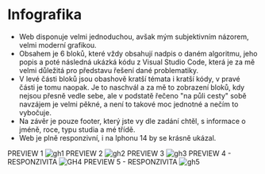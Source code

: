 # Infografika

- Web disponuje velmi jednoduchou, avšak mým subjektivním názorem, velmi moderní grafikou.
- Obsahem je 6 bloků, které vždy obsahují nadpis o daném algoritmu, jeho popis a poté následná ukázká kódu z Visual Studio Code, která je za mě velmi důležitá pro představu řešení dané problematiky.
- V levé části bloků jsou obashově kratší témata i kratší kódy, v pravé části je tomu naopak. Je to naschvál a za mě to zobrazení bloků, kdy nejsou přesně vedle sebe, ale v podstatě řečeno "na půli cesty" sobě navzájem je velmi pěkné, a není to takové moc jednotné a nečím to vybočuje.
- Na závěr je pouze footer, který jste vy dle zadání chtěl, s informace o jméně, roce, typu studia a mé třídě.
- Web je plně responzivní, i na Iphonu 14 by se krásně ukázal.

PREVIEW 1
![gh1](https://github.com/ItsAlper/infografika/assets/75456808/65df7035-b5ab-4a10-958d-16c309b2714c)
PREVIEW 2
![gh2](https://github.com/ItsAlper/infografika/assets/75456808/65aae14a-24aa-4215-9937-8b9b68ca2861)
PREVIEW 3
![gh3](https://github.com/ItsAlper/infografika/assets/75456808/53aad741-d278-468f-8002-24c838799a59)
PREVIEW 4 - RESPONZIVITA
![GH4](https://github.com/ItsAlper/infografika/assets/75456808/e3c69626-0b7c-4840-9c13-9dc47c433569)
PREVIEW 5 - RESPONZIVITA
![gh5](https://github.com/ItsAlper/infografika/assets/75456808/20ee867a-6f23-45be-8dc0-a5c2589d053c)

